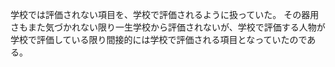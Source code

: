 学校では評価されない項目を、学校で評価されるように扱っていた。
その器用さもまた気づかれない限り一生学校から評価されないが、学校で評価する人物が学校で評価している限り間接的には学校で評価される項目となっていたのである。
